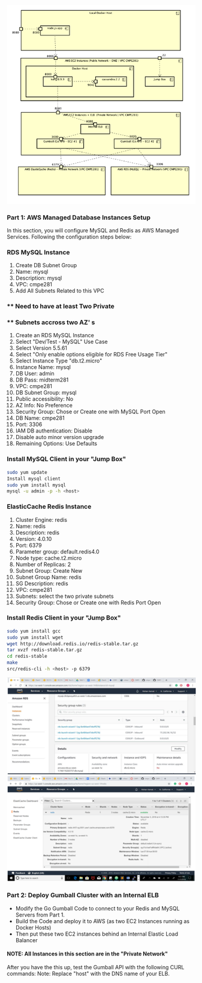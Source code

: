 ![](https://github.com/rohank2002/Midterm-Mini-Stack/blob/master/Images/Diagram.PNG)
### Part 1: AWS Managed Database Instances Setup
In this section, you will configure MySQL and Redis as AWS Managed Services.  Following the configuration steps below:

### RDS MySQL Instance
1. Create DB Subnet Group
2. Name: mysql
3. Description: mysql
4. VPC: cmpe281
5. Add All Subnets Related to this VPC

### ** Need to have at least Two Private 
### ** Subnets accross two AZ' s

1. Create an RDS MySQL Instance
2. Select "Dev/Test - MySQL" Use Case
3. Select Version 5.5.61
4. Select "Only enable options eligible for RDS Free Usage Tier" 
5. Select Instance Type "db.t2.micro"
6. Instance Name: mysql
7. DB User: admin
8. DB Pass: midterm281
9. VPC: cmpe281
10. DB Subnet Group: mysql
11. Public accessibility: No
12. AZ Info: No Preference
13. Security Group: Chose or Create one with MySQL Port Open
14. DB Name: cmpe281
15. Port: 3306
16. IAM DB authentication: Disable
17. Disable auto minor version upgrade
18. Remaining Options: Use Defaults

### Install MySQL Client in your "Jump Box"
```sh
sudo yum update
Install mysql client
sudo yum install mysql
mysql -u admin -p -h <host>
```
### ElasticCache Redis Instance

1. Cluster Engine: redis
2. Name: redis
3. Description: redis
4. Version: 4.0.10
5. Port: 6379
6. Parameter group: default.redis4.0
7. Node type: cache.t2.micro
8. Number of Replicas: 2
9. Subnet Group: Create New
10. Subnet Group Name: redis
11. SG Description: redis
12. VPC: cmpe281
13. Subnets: select the two private subnets
14. Security Group: Chose or Create one with Redis Port Open

### Install Redis Client in your "Jump Box"
```sh
sudo yum install gcc
sudo yum install wget
wget http://download.redis.io/redis-stable.tar.gz
tar xvzf redis-stable.tar.gz
cd redis-stable
make
src/redis-cli -h <host> -p 6379
```
![](https://github.com/rohank2002/Midterm-Mini-Stack/blob/master/Images/RDS%20SG.PNG)
![](https://github.com/rohank2002/Midterm-Mini-Stack/blob/master/Images/ElstiCachhe%20SG.PNG)

### Part 2: Deploy Gumball Cluster with an Internal ELB

* Modify the Go Gumball Code to connect to your Redis and MySQL Servers from Part 1. 
* Build the Code and deploy it to AWS (as two EC2 Instances running as Docker Hosts)
* Then put these two EC2 instances behind an Internal Elastic Load Balancer
#### NOTE:  All Instances in this section are in the "Private Network"

After you have the this up, test the Gumball API with the following CURL commands:
Note:  Replace "host" with the DNS name of your ELB.



